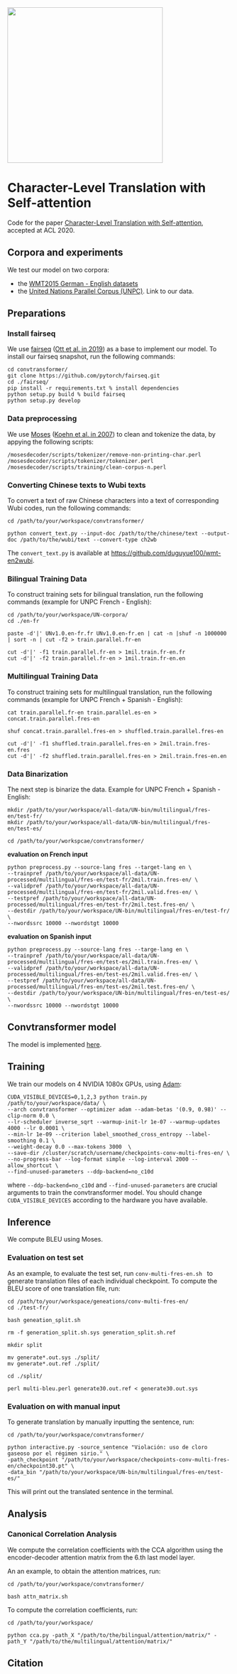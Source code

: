 <img src="./README/convtransformer-fig-new.png" width="350" >

# Character-Level Translation with Self-attention

Code for the paper [Character-Level Translation with Self-attention](https://openreview.net/forum?id=BWlCpme3TS), accepted at ACL 2020. 

## Corpora and experiments

We test our model on two corpora:

- the [WMT2015 German - English datasets](http://www.statmt.org/wmt15/translation-task.html)
- the [United Nations Parallel Corpus (UNPC)](https://conferences.unite.un.org/UNCorpus/). Link to our data. 

## Preparations

### Install fairseq

We use [fairseq](https://github.com/pytorch/fairseq) ([Ott et al. in 2019](https://arxiv.org/abs/1904.01038)) as a base to implement our model. To install our fairseq snapshot, run the following commands:

```shell
cd convtransformer/
git clone https://github.com/pytorch/fairseq.git
cd ./fairseq/
pip install -r requirements.txt % install dependencies
python setup.py build % build fairseq
python setup.py develop
```

### Data preprocessing

We use [Moses](https://github.com/moses-smt/mosesdecoder.git) ([Koehn et al. in 2007](http://citeseerx.ist.psu.edu/viewdoc/download?doi=10.1.1.332.8432&rep=rep1&type=pdf)) to clean and tokenize the data, by appying the following scripts: 

``` shell
/mosesdecoder/scripts/tokenizer/remove-non-printing-char.perl
/mosesdecoder/scripts/tokenizer/tokenizer.perl
/mosesdecoder/scripts/training/clean-corpus-n.perl
```

### Converting Chinese texts to Wubi texts

To convert a text of raw Chinese characters into a text of corresponding Wubi codes, run the following commands:

```shell
cd /path/to/your/workspace/convtransformer/

python convert_text.py --input-doc /path/to/the/chinese/text --output-doc /path/to/the/wubi/text --convert-type ch2wb
```

The `convert_text.py` is available at https://github.com/duguyue100/wmt-en2wubi.

### Bilingual Training Data

To construct training sets for bilingual translation, run the following commands (example for UNPC French - English):

```shell
cd /path/to/your/workspace/UN-corpora/
cd ./en-fr

paste -d'|' UNv1.0.en-fr.fr UNv1.0.en-fr.en | cat -n |shuf -n 1000000 | sort -n | cut -f2 > train.parallel.fr-en

cut -d'|' -f1 train.parallel.fr-en > 1mil.train.fr-en.fr
cut -d'|' -f2 train.parallel.fr-en > 1mil.train.fr-en.en
```

### Multilingual Training Data

To construct training sets for multilingual translation, run the following commands (example for UNPC French + Spanish - English):

```shell
cat train.parallel.fr-en train.parallel.es-en > concat.train.parallel.fres-en

shuf concat.train.parallel.fres-en > shuffled.train.parallel.fres-en

cut -d'|' -f1 shuffled.train.parallel.fres-en > 2mil.train.fres-en.fres
cut -d'|' -f2 shuffled.train.parallel.fres-en > 2mil.train.fres-en.en
```

### Data Binarization

The next step is binarize the data. Example for UNPC French + Spanish - English: 

``` shell
mkdir /path/to/your/workspace/all-data/UN-bin/multilingual/fres-en/test-fr/
mkdir /path/to/your/workspace/all-data/UN-bin/multilingual/fres-en/test-es/

cd /path/to/your/workspcae/convtransformer/
```

**evaluation on French input** 

```shell
python preprocess.py --source-lang fres --target-lang en \
--trainpref /path/to/your/workspace/all-data/UN-processed/multilingual/fres-en/test-fr/2mil.train.fres-en/ \
--validpref /path/to/your/workspace/all-data/UN-processed/multilingual/fres-en/test-fr/2mil.valid.fres-en/ \
--testpref /path/to/your/workspace/all-data/UN-processed/multilingual/fres-en/test-fr/2mil.test.fres-en/ \
--destdir /path/to/your/workspace/UN-bin/multilingual/fres-en/test-fr/ \ 
--nwordssrc 10000 --nwordstgt 10000 
```

**evaluation on Spanish input**

```shell
python preprocess.py --source-lang fres --targe-lang en \
--trainpref /path/to/your/workspace/all-data/UN-processed/multilingual/fres-en/test-es/2mil.train.fres-en/ \
--validpref /path/to/your/workspace/all-data/UN-processed/multilingual/fres-en/test-es/2mil.valid.fres-en/ \
--testpref /path/to/your/workspace/all-data/UN-processed/multilingual/fres-en/test-es/2mil.test.fres-en/ \
--destdir /path/to/your/workspace/UN-bin/multilingual/fres-en/test-es/ \
--nwordssrc 10000 --nwordstgt 10000
```

## Convtransformer model 

The model is implemented [here](https://github.com/CharizardAcademy/convtransformer/blob/master/convtransformer/fairseq/models/transformer.py#L768). 

## Training

We train our models on 4 NVIDIA 1080x GPUs, using [Adam](https://arxiv.org/abs/1412.6980):  

```shell
CUDA_VISIBLE_DEVICES=0,1,2,3 python train.py /path/to/your/workspace/data/ \
--arch convtransformer --optimizer adam --adam-betas '(0.9, 0.98)' --clip-norm 0.0 \
--lr-scheduler inverse_sqrt --warmup-init-lr 1e-07 --warmup-updates 4000 --lr 0.0001 \
--min-lr 1e-09 --criterion label_smoothed_cross_entropy --label-smoothing 0.1 \
--weight-decay 0.0 --max-tokens 3000  \
--save-dir /cluster/scratch/username/checkpoints-conv-multi-fres-en/ \
--no-progress-bar --log-format simple --log-interval 2000 --allow_shortcut \
--find-unused-parameters --ddp-backend=no_c10d
```

where `--ddp-backend=no_c10d`  and `--find-unused-parameters` are crucial arguments to train the convtransformer model. You should change `CUDA_VISIBLE_DEVICES` according to the hardware you have available. 

## Inference

We compute BLEU using Moses. 

### Evaluation on test set

As an example, to evaluate the test set, run `conv-multi-fres-en.sh ` to generate translation files of each individual checkpoint. To compute the BLEU score of one translation file, run:

```shell
cd /path/to/your/workspace/geneations/conv-multi-fres-en/
cd ./test-fr/

bash geneation_split.sh

rm -f generation_split.sh.sys generation_split.sh.ref 

mkdir split

mv generate*.out.sys ./split/
mv generate*.out.ref ./split/

cd ./split/

perl multi-bleu.perl generate30.out.ref < generate30.out.sys
```

### Evaluation on with manual input

To generate translation by manually inputting the sentence, run:

```shell
cd /path/to/your/workspace/convtransformer/

python interactive.py -source_sentence "Violación: uso de cloro gaseoso por el régimen sirio." \ 
-path_checkpoint "/path/to/your/workspace/checkpoints-conv-multi-fres-en/checkpoint30.pt" \
-data_bin "/path/to/your/workspace/UN-bin/multilingual/fres-en/test-es/"
```

This will print out the translated sentence in the terminal. 

## Analysis

### Canonical Correlation Analysis

We compute the correlation coefficients with the CCA algorithm using the encoder-decoder attention matrix from the 6.th last model layer. 

An an example, to obtain the attention matrices, run:

```shell
cd /path/to/your/workspace/convtransformer/ 

bash attn_matrix.sh
```

To compute the correlation coefficients, run:

```shell
cd /path/to/your/workspace/

python cca.py -path_X "/path/to/the/bilingual/attention/matrix/" -path_Y "/path/to/the/multilingual/attention/matrix/"
```

## Citation 
